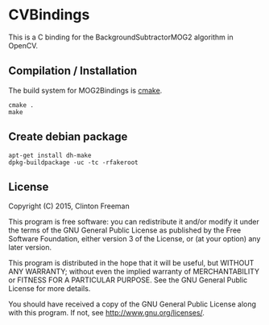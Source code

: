 # CVBindings

This is a C binding for the BackgroundSubtractorMOG2 algorithm in OpenCV.

## Compilation / Installation

The build system for MOG2Bindings is [cmake](https://cmake.org/).

```
cmake .
make
```

## Create debian package

```
apt-get install dh-make
dpkg-buildpackage -uc -tc -rfakeroot
```

## License

Copyright (C) 2015, Clinton Freeman

This program is free software: you can redistribute it and/or modify
it under the terms of the GNU General Public License as published by
the Free Software Foundation, either version 3 of the License, or
(at your option) any later version.

This program is distributed in the hope that it will be useful,
but WITHOUT ANY WARRANTY; without even the implied warranty of
MERCHANTABILITY or FITNESS FOR A PARTICULAR PURPOSE.  See the
GNU General Public License for more details.

You should have received a copy of the GNU General Public License
along with this program.  If not, see <http://www.gnu.org/licenses/>.
